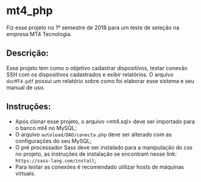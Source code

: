 # mt4_php
Fiz esse projeto no 1º semestre de 2018 para um teste de seleção na empresa MT4 Tecnologia. 

## Descrição:
Esse projeto tem como o objetivo cadastrar dispositivos, testar conexão SSH com os dispositivos cadastrados e exibir relatórios. O arquivo ```docMT4.pdf``` possui um relatório sobre como foi elaborar esse sistema e seu manual de uso.

## Instruções:
* Após clonar esse projeto, o arquivo <mt4.sql> deve ser importado para o banco mt4 no MySQL;
* O arquivo ```autoload/DAO/conecta.php``` deve ser alterado com as configurações do seu MySQL;
* O pré processador Sass deve ser instalado para a manipulação do css no projeto, as instruções de instalação se encontram nesse link: ```https://sass-lang.com/install```;
* Para testar as conexões é recomendado utilizar hosts de máquinas virtuais. 

